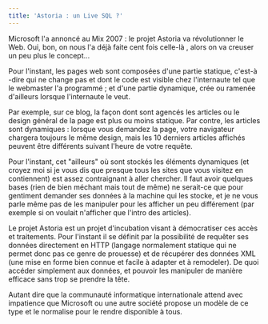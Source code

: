 ```yaml
---
title: 'Astoria : un Live SQL ?'
---
```


Microsoft l'a annoncé au Mix 2007 : le projet Astoria va révolutionner le Web.
Oui, bon, on nous l'a déjà faite cent fois celle-là , alors on va creuser un peu
plus le concept…

Pour l'instant, les pages web sont composées d'une partie statique, c'est-à
-dire qui ne change pas et dont le code est visible chez l'internaute tel que le
webmaster l'a programmé ; et d'une partie dynamique, crée ou ramenée d'ailleurs
lorsque l'internaute le veut.

Par exemple, sur ce blog, la façon dont sont agencés les articles ou le design
général de la page est plus ou moins statique. Par contre, les articles sont
dynamiques : lorsque vous demandez la page, votre navigateur chargera toujours
le même design, mais les 10 derniers articles affichés peuvent être différents
suivant l'heure de votre requête.

Pour l'instant, cet "ailleurs" où sont stockés les éléments dynamiques (et
croyez moi si je vous dis que presque tous les sites que vous visitez en
contiennent) est assez contraignant à aller chercher. Il faut avoir quelques
bases (rien de bien méchant mais tout de même) ne serait-ce que pour gentiment
demander ses données à la machine qui les stocke, et je ne vous parle même pas
de les manipuler pour les afficher un peu différement (par exemple si on voulait
n'afficher que l'intro des articles).

Le projet Astoria est un projet d'incubation visant à démocratiser ces accès et
traitements. Pour l'instant il se définit par la possibilité de requêter ses
données directement en HTTP (langage normalement statique qui ne permet donc pas
ce genre de prouesse) et de récupérer des données XML (une mise en forme bien
connue et facile à adapter et à remodeler). De quoi accéder simplement aux
données, et pouvoir les manipuler de manière efficace sans trop se prendre la
tête.

Autant dire que la communauté informatique internationale attend avec impatience
que Microsoft ou une autre société propose un modèle de ce type et le normalise
pour le rendre disponible à tous.

